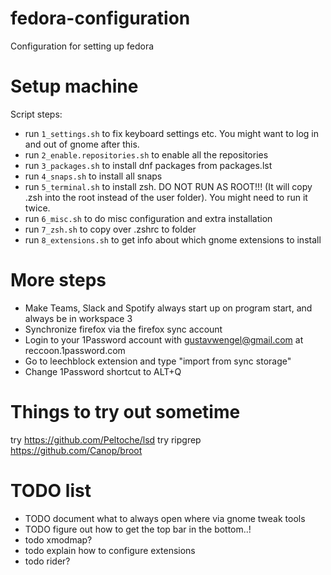 # fedora-configuration
Configuration for setting up fedora

# Setup machine
Script steps:
- run `1_settings.sh` to fix keyboard settings etc. You might want to log in and out of gnome after this.
- run `2_enable.repositories.sh` to enable all the repositories
- run `3_packages.sh` to install dnf packages from packages.lst
- run `4_snaps.sh` to install all snaps
- run `5_terminal.sh` to install zsh. DO NOT RUN AS ROOT!!! (It will copy .zsh into the root instead of the user folder). You might need to run it twice.
- run `6_misc.sh` to do misc configuration and extra installation
- run `7_zsh.sh` to copy over .zshrc to folder
- run `8_extensions.sh` to get info about which gnome extensions to install


# More steps
- Make Teams, Slack and Spotify always start up on program start, and always be in workspace 3
- Synchronize firefox via the firefox sync account
- Login to your 1Password account with gustavwengel@gmail.com at reccoon.1password.com
- Go to leechblock extension and type "import from sync storage"
- Change 1Password shortcut to ALT+Q




# Things to try out sometime
try https://github.com/Peltoche/lsd
try ripgrep
https://github.com/Canop/broot


# TODO list
- TODO document what to always open where via gnome tweak tools
- TODO figure out how to get the top bar in the bottom..!
- todo xmodmap?
- todo explain how to configure extensions
- todo rider?
